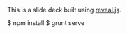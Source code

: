 This is a slide deck built using [reveal.js](http://lab.hakim.se/reveal-js/).

$ npm install
$ grunt serve